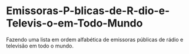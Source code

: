 # Emissoras-P-blicas-de-R-dio-e-Televis-o-em-Todo-Mundo
Fazendo uma lista em ordem alfabética de emissoras públicas de rádio e televisão em todo o mundo.

